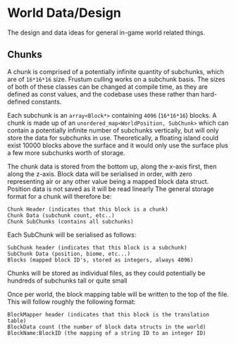 # World Data/Design
The design and data ideas for general in-game world related things.

## Chunks
A chunk is comprised of a potentially infinite quantity of subchunks, which are of `16*16*16` size. Frustum culling works on a subchunk basis.  The sizes of both of these classes can be changed at compile time, as they are defined as const values, and the codebase uses these rather than hard-defined constants.

Each subchunk is an `array<Block*>` containing `4096` (`16*16*16`) blocks.
A chunk is made up of an `unordered_map<WorldPosition, SubChunk>` which can contain a potentially infinite number of subchunks vertically, but will only store the data for subchunks in use.  Theoretically, a floating island could exist 10000 blocks above the surface and it would only use the surface plus a few more subchunks worth of storage.

The chunk data is stored from the bottom up, along the x-axis first, then along the z-axis.
Block data will be serialised in order, with zero representing air or any other value being a mapped block data struct.  Position data is not saved as it will be read linearly
The general storage format for a chunk will therefore be:
```
Chunk Header (indicates that this block is a chunk)
Chunk Data (subchunk count, etc..)
Chunk SubChunks (contains all subchunks)
```

Each SubChunk will be serialised as follows:
```
SubChunk header (indicates that this block is a subchunk)
SubChunk Data (position, biome, etc...)
Blocks (mapped block ID's, stored as integers, always 4096)
```

Chunks will be stored as individual files, as they could potentially be hundreds of subchunks tall or quite small

Once per world, the block mapping table will be written to the top of the file.  This will follow roughly the following format:
```
BlockMapper header (indicates that this block is the translation table)
BlockData count (the number of block data structs in the world)
BlockName:BlockID (the mapping of a string ID to an integer ID)
```



